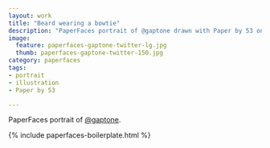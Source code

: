 ```yaml
---
layout: work
title: "Beard wearing a bowtie"
description: "PaperFaces portrait of @gaptone drawn with Paper by 53 on an iPad."
image: 
  feature: paperfaces-gaptone-twitter-lg.jpg
  thumb: paperfaces-gaptone-twitter-150.jpg
category: paperfaces
tags: 
- portrait
- illustration
- Paper by 53

---
```


PaperFaces portrait of [@gaptone](http://twitter.com/gaptone).

{% include paperfaces-boilerplate.html %}